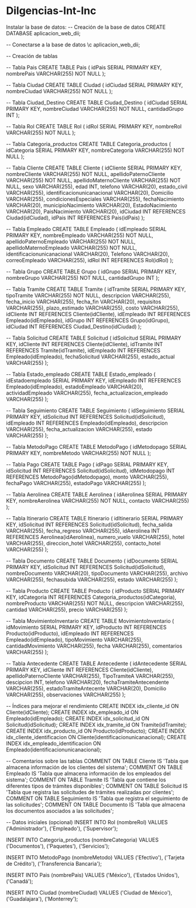 # Dilgencias-Int-Inc
 Instalar la base de datos:
 -- Creación de la base de datos
CREATE DATABASE aplicacion_web_dii;

-- Conectarse a la base de datos
\c aplicacion_web_dii;

-- Creación de tablas

-- Tabla Pais
CREATE TABLE Pais (
    idPais SERIAL PRIMARY KEY,
    nombrePais VARCHAR(255) NOT NULL
);

-- Tabla Ciudad
CREATE TABLE Ciudad (
    idCiudad SERIAL PRIMARY KEY,
    nombreCiudad VARCHAR(255) NOT NULL
);

-- Tabla Ciudad_Destino
CREATE TABLE Ciudad_Destino (
    idCiudad SERIAL PRIMARY KEY,
    nombreCiudad VARCHAR(255) NOT NULL,
    cantidadGrupo INT
);

-- Tabla Rol
CREATE TABLE Rol (
    idRol SERIAL PRIMARY KEY,
    nombreRol VARCHAR(255) NOT NULL
);

-- Tabla Categoria_productos
CREATE TABLE Categoria_productos (
    idCategoria SERIAL PRIMARY KEY,
    nombreCategoria VARCHAR(255) NOT NULL
);

-- Tabla Cliente
CREATE TABLE Cliente (
    idCliente SERIAL PRIMARY KEY,
    nombreCliente VARCHAR(255) NOT NULL,
    apellidoPaternoCliente VARCHAR(255) NOT NULL,
    apellidoMaternoCliente VARCHAR(255) NOT NULL,
    sexo VARCHAR(255),
    edad INT,
    telefono VARCHAR(20),
    estado_civil VARCHAR(255),
    identificacionunicanacional VARCHAR(20),
    Domicilio VARCHAR(255),
    condicionesEspeciales VARCHAR(255),
    fechaNacimiento VARCHAR(20),
    municipioNacimiento VARCHAR(20),
    EstadoNacimiento VARCHAR(20),
    PaisNacimiento VARCHAR(20),
    idCiudad INT REFERENCES Ciudad(idCiudad),
    idPais INT REFERENCES Pais(idPais)
);

-- Tabla Empleado
CREATE TABLE Empleado (
    idEmpleado SERIAL PRIMARY KEY,
    nombreEmpleado VARCHAR(255) NOT NULL,
    apellidoPaternoEmpleado VARCHAR(255) NOT NULL,
    apellidoMaternoEmpleado VARCHAR(255) NOT NULL,
    identificacionunicanacional VARCHAR(20),
    Telefono VARCHAR(20),
    correoEmpleado VARCHAR(255),
    idRol INT REFERENCES Rol(idRol)
);

-- Tabla Grupo
CREATE TABLE Grupo (
    idGrupo SERIAL PRIMARY KEY,
    nombreGrupo VARCHAR(255) NOT NULL,
    cantidadGrupo INT
);

-- Tabla Tramite
CREATE TABLE Tramite (
    idTramite SERIAL PRIMARY KEY,
    tipoTramite VARCHAR(255) NOT NULL,
    descripcion VARCHAR(255),
    fecha_inicio VARCHAR(255),
    fecha_fin VARCHAR(20),
    requisitos VARCHAR(255),
    plazo_estimado VARCHAR(255),
    costo VARCHAR(255),
    idCliente INT REFERENCES Cliente(idCliente),
    idEmpleado INT REFERENCES Empleado(idEmpleado),
    idGrupo INT REFERENCES Grupo(idGrupo),
    idCiudad INT REFERENCES Ciudad_Destino(idCiudad)
);

-- Tabla Solicitud
CREATE TABLE Solicitud (
    idSolicitud SERIAL PRIMARY KEY,
    idCliente INT REFERENCES Cliente(idCliente),
    idTramite INT REFERENCES Tramite(idTramite),
    idEmpleado INT REFERENCES Empleado(idEmpleado),
    fechaSolicitud VARCHAR(255),
    estado_actual VARCHAR(255)
);

-- Tabla Estado_empleado
CREATE TABLE Estado_empleado (
    idEstadoempleado SERIAL PRIMARY KEY,
    idEmpleado INT REFERENCES Empleado(idEmpleado),
    estadoEmpleado VARCHAR(20),
    actividadEmpleado VARCHAR(255),
    fecha_actualizacion_empleado VARCHAR(255)
);

-- Tabla Seguimiento
CREATE TABLE Seguimiento (
    idSeguimiento SERIAL PRIMARY KEY,
    idSolicitud INT REFERENCES Solicitud(idSolicitud),
    idEmpleado INT REFERENCES Empleado(idEmpleado),
    descripcion VARCHAR(255),
    fecha_actualizacion VARCHAR(255),
    estado VARCHAR(255)
);

-- Tabla MetodoPago
CREATE TABLE MetodoPago (
    idMetodopago SERIAL PRIMARY KEY,
    nombreMetodo VARCHAR(255) NOT NULL
);

-- Tabla Pago
CREATE TABLE Pago (
    idPago SERIAL PRIMARY KEY,
    idSolicitud INT REFERENCES Solicitud(idSolicitud),
    idMetodopago INT REFERENCES MetodoPago(idMetodopago),
    monto VARCHAR(255),
    fechaPago VARCHAR(255),
    estadoPago VARCHAR(255)
);

-- Tabla Aerolinea
CREATE TABLE Aerolinea (
    idAerolinea SERIAL PRIMARY KEY,
    nombreAerolinea VARCHAR(255) NOT NULL,
    contacto VARCHAR(255)
);

-- Tabla Itinerario
CREATE TABLE Itinerario (
    idItinerario SERIAL PRIMARY KEY,
    idSolicitud INT REFERENCES Solicitud(idSolicitud),
    fecha_salida VARCHAR(255),
    fecha_regreso VARCHAR(255),
    idAerolinea INT REFERENCES Aerolinea(idAerolinea),
    numero_vuelo VARCHAR(255),
    hotel VARCHAR(255),
    direccion_hotel VARCHAR(255),
    contacto_hotel VARCHAR(255)
);

-- Tabla Documento
CREATE TABLE Documento (
    idDocumento SERIAL PRIMARY KEY,
    idSolicitud INT REFERENCES Solicitud(idSolicitud),
    nombreDocumento VARCHAR(20),
    tipoDocumento VARCHAR(255),
    archivo VARCHAR(255),
    fechasubida VARCHAR(255),
    estado VARCHAR(255)
);

-- Tabla Producto
CREATE TABLE Producto (
    idProducto SERIAL PRIMARY KEY,
    idCategoria INT REFERENCES Categoria_productos(idCategoria),
    nombreProducto VARCHAR(255) NOT NULL,
    descripcion VARCHAR(255),
    cantidad VARCHAR(255),
    precio VARCHAR(255)
);

-- Tabla MovimientoInventario
CREATE TABLE MovimientoInventario (
    idMovimiento SERIAL PRIMARY KEY,
    idProducto INT REFERENCES Producto(idProducto),
    idEmpleado INT REFERENCES Empleado(idEmpleado),
    tipoMovimiento VARCHAR(255),
    cantidadMovimiento VARCHAR(255),
    fecha VARCHAR(255),
    comentarios VARCHAR(255)
);

-- Tabla Antecedente
CREATE TABLE Antecedente (
    idAntecedente SERIAL PRIMARY KEY,
    idCliente INT REFERENCES Cliente(idCliente),
    apellidoPaternoCliente VARCHAR(255),
    TipoTramiteA VARCHAR(255),
    descipcion INT,
    telefono VARCHAR(20),
    fechaTramiteAntecendente VARCHAR(255),
    estadoTramiteAntecente VARCHAR(20),
    Domicilio VARCHAR(255),
    observaciones VARCHAR(255)
);

-- Índices para mejorar el rendimiento
CREATE INDEX idx_cliente_id ON Cliente(idCliente);
CREATE INDEX idx_empleado_id ON Empleado(idEmpleado);
CREATE INDEX idx_solicitud_id ON Solicitud(idSolicitud);
CREATE INDEX idx_tramite_id ON Tramite(idTramite);
CREATE INDEX idx_producto_id ON Producto(idProducto);
CREATE INDEX idx_cliente_identificacion ON Cliente(identificacionunicanacional);
CREATE INDEX idx_empleado_identificacion ON Empleado(identificacionunicanacional);

-- Comentarios sobre las tablas
COMMENT ON TABLE Cliente IS 'Tabla que almacena información de los clientes del sistema';
COMMENT ON TABLE Empleado IS 'Tabla que almacena información de los empleados del sistema';
COMMENT ON TABLE Tramite IS 'Tabla que contiene los diferentes tipos de trámites disponibles';
COMMENT ON TABLE Solicitud IS 'Tabla que registra las solicitudes de trámites realizadas por clientes';
COMMENT ON TABLE Seguimiento IS 'Tabla que registra el seguimiento de las solicitudes';
COMMENT ON TABLE Documento IS 'Tabla que almacena los documentos asociados a las solicitudes';

-- Datos iniciales (opcional)
INSERT INTO Rol (nombreRol) VALUES 
('Administrador'), ('Empleado'), ('Supervisor');

INSERT INTO Categoria_productos (nombreCategoria) VALUES 
('Documentos'), ('Paquetes'), ('Servicios');

INSERT INTO MetodoPago (nombreMetodo) VALUES 
('Efectivo'), ('Tarjeta de Crédito'), ('Transferencia Bancaria');

INSERT INTO Pais (nombrePais) VALUES 
('México'), ('Estados Unidos'), ('Canadá');

INSERT INTO Ciudad (nombreCiudad) VALUES 
('Ciudad de México'), ('Guadalajara'), ('Monterrey');
